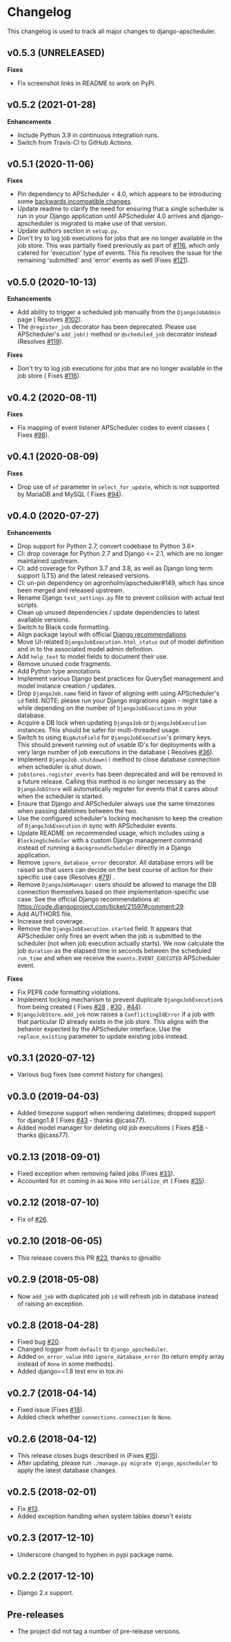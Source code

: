 # Changelog

This changelog is used to track all major changes to django-apscheduler.

## v0.5.3 (UNRELEASED)

**Fixes**

- Fix screenshot links in README to work on PyPI.

## v0.5.2 (2021-01-28)

**Enhancements**

- Include Python 3.9 in continuous integration runs.
- Switch from Travis-CI to GitHub Actions.

## v0.5.1 (2020-11-06)

**Fixes**

- Pin dependency to APScheduler < 4.0, which appears to be introducing
  some [backwards incompatible changes](https://github.com/agronholm/apscheduler/issues/465).
- Update readme to clarify the need for ensuring that a single scheduler is run in your Django application until
  APScheduler 4.0 arrives and django-apscheduler is migrated to make use of that version.
- Update authors section in `setup.py`.
- Don't try to log job executions for jobs that are no longer available in the job store. This was partially fixed
  previously as part of [#116](https://github.com/jcass77/django-apscheduler/issues/116), which only catered for
  'execution' type of events. This fix resolves the issue for the remaining 'submitted' and 'error' events as well
  (Fixes [#121](https://github.com/jcass77/django-apscheduler/issues/121)).


## v0.5.0 (2020-10-13)

**Enhancements**

- Add ability to trigger a scheduled job manually from the `DjangoJobAdmin` page (
  Resolves [#102](https://github.com/jcass77/django-apscheduler/issues/102)).
- The `@register_job` decorator has been deprecated. Please use APScheduler's `add_job()` method or `@scheduled_job`
  decorator instead (Resolves [#119](https://github.com/jcass77/django-apscheduler/pull/119)).

**Fixes**

- Don't try to log job executions for jobs that are no longer available in the job store (
  Fixes [#116](https://github.com/jcass77/django-apscheduler/issues/116)).


## v0.4.2 (2020-08-11)

**Fixes**

- Fix mapping of event listener APScheduler codes to event classes (
  Fixes [#98](https://github.com/jcass77/django-apscheduler/issues/98)).


## v0.4.1 (2020-08-09)

**Fixes**

- Drop use of `of` parameter in `select_for_update`, which is not supported by MariaDB and MySQL (
  Fixes [#94](https://github.com/jcass77/django-apscheduler/issues/94)).


## v0.4.0 (2020-07-27)

**Enhancements**

- Drop support for Python 2.7, convert codebase to Python 3.6+.
- CI: drop coverage for Python 2.7 and Django <= 2.1, which are no longer maintained upstream.
- CI: add coverage for Python 3.7 and 3.8, as well as Django long term support (LTS) and the latest released versions.
- CI: un-pin dependency on agronholm/apscheduler#149, which has since been merged and released upstream.
- Rename Django `test_settings.py` file to prevent collision with actual test scripts.
- Clean up unused dependencies / update dependencies to latest available versions.
- Switch to Black code formatting.
- Align package layout with official [Django recommendations](https://docs.djangoproject.com/en/dev/intro/reusable-apps/#packaging-your-app)
- Move UI-related `DjangoJobExecution.html_status` out of model definition and in to the associated model admin definition.
- Add `help_text` to model fields to document their use.
- Remove unused code fragments.
- Add Python type annotations.
- Implement various Django best practices for QuerySet management and model instance creation / updates.
- Drop `DjangoJob.name` field in favor of aligning with using APScheduler's `id` field. NOTE: please run your Django
  migrations again - might take a while depending on the number of `DjangoJobExecutions` in your database.
- Acquire a DB lock when updating `DjangoJob` or `DjangoJobExecution` instances. This should be safer for multi-threaded
  usage.
- Switch to using `BigAutoField` for `DjangoJobExecution`'s primary keys. This should prevent running out of usable ID's
  for deployments with a very large number of job executions in the database (
  Resolves [#36](https://github.com/jcass77/django-apscheduler/issues/36)).
- Implement `DjangoJob.shutdown()` method to close database connection when scheduler is shut down.
- `jobstores.register_events` has been deprecated and will be removed in a future release. Calling this method is no
  longer necessary as the `DjangoJobStore` will automatically register for events that it cares about when the scheduler
  is started.
- Ensure that Django and APScheduler always use the same timezones when passing datetimes between the two.
- Use the configured scheduler's locking mechanism to keep the creation of `DjangoJobExecution` in sync with APScheduler
  events.
- Update README on recommended usage, which includes using a `BlockingScheduler` with a custom Django management command
  instead of running a `BackgroundScheduler` directly in a Django application.
- Remove `ignore_database_error` decorator. All database errors will be raised so that users can decide on the best
  course of action for their specific use case (Resolves [#79](https://github.com/jcass77/django-apscheduler/issues/79))
  .
- Remove `DjangoJobManager`: users should be allowed to manage the DB connection themselves based on their
  implementation-specific use case. See the official Django recommendations at: https://code.djangoproject.com/ticket/21597#comment:29.
- Add AUTHORS file.
- Increase test coverage.
- Remove the `DjangoJobExecution.started` field. It appears that APScheduler only fires an event when the job is
  submitted to the scheduler (not when job execution actually starts). We now calculate the job `duration` as the
  elapsed time in seconds between the scheduled `run_time` and when we receive the `events.EVENT_EXECUTED`
  APScheduler event. 

**Fixes**

- Fix PEP8 code formatting violations.
- Implement locking mechanism to prevent duplicate `DjangoJobExecution`s from being created (
  Fixes [#28](https://github.com/jcass77/django-apscheduler/issues/28)
  , [#30](https://github.com/jcass77/django-apscheduler/issues/30)
  , [#44](https://github.com/jcass77/django-apscheduler/issues/44)).
- `DjangoJobStore.add_job` now raises a `ConflictingIdError` if a job with that particular ID already exists in the job
  store. This aligns with the behavior expected by the APScheduler interface. Use the `replace_existing` parameter to
  update existing jobs instead.

## v0.3.1 (2020-07-12)

- Various bug fixes (see commit history for changes).


## v0.3.0 (2019-04-03)

- Added timezone support when rendering datetimes; dropped support for django1.8 (
  Fixes [#43](https://github.com/jcass77/django-apscheduler/issues/43) - thanks @jcass77).
- Added model manager for deleting old job executions (
  Fixes [#58](https://github.com/jcass77/django-apscheduler/issues/58) - thanks @jcass77).


## v0.2.13 (2018-09-01)

- Fixed exception when removing failed jobs (Fixes [#33](https://github.com/jcass77/django-apscheduler/issues/33)).
- Accounted for `dt` coming in as `None` into `serialize_dt` (
  Fixes [#35](https://github.com/jcass77/django-apscheduler/issues/35)).


## v0.2.12 (2018-07-10)

- Fix of [#26](https://github.com/jcass77/django-apscheduler/issues/26).


## v0.2.10 (2018-06-05)

- This release covers this PR [#23](https://github.com/jcass77/django-apscheduler/issues/23), thanks to @nialllo


## v0.2.9 (2018-05-08)

- Now `add_job` with duplicated job `id` will refresh job in database instead of raising an exception.


## v0.2.8 (2018-04-28)

- Fixed bug [#20](https://github.com/jcass77/django-apscheduler/issues/20).
- Changed logger from `default` to `django_apscheduler`.
- Added `on_error_value` into `ignore_database_error` (to return empty array instead of `None` in some methods).
- Added django==1.8 test env in tox.ini


## v0.2.7 (2018-04-14)

- Fixed issue (Fixes [#18](https://github.com/jcass77/django-apscheduler/issues/18)).
- Added check whether `connections.connection` is `None`.


## v0.2.6 (2018-04-12)

- This release closes bugs described in (Fixes [#15](https://github.com/jcass77/django-apscheduler/issues/15)).
- After updating, please run `./manage.py migrate django_apscheduler` to apply the latest database changes.


## v0.2.5 (2018-02-01)

- Fix [#13](https://github.com/jcass77/django-apscheduler/issues/13).
- Added exception handling when system tables doesn't exists


## v0.2.3 (2017-12-10)

- Underscore changed to hyphen in pypi package name.  


## v0.2.2 (2017-12-10)

- Django 2.x support.


## Pre-releases

- The project did not tag a number of pre-release versions.